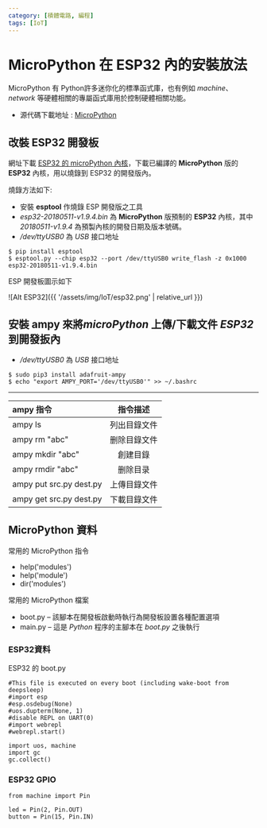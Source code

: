```yaml
---
category: [積體電路, 編程]
tags: [IoT]
---
```


# MicroPython 在 ESP32 內的安裝放法

MicroPython 有 Python許多迷你化的標準函式庫，也有例如 *machine*、*network* 等硬體相關的專屬函式庫用於控制硬體相關功能。

- 源代碼下載地址 : [MicroPython](https://micropython.org/download/)

## 改裝 ESP32 開發板


網址下載 [ESP32 的 microPython 內核](https://micropython.org/download/esp32/)，下載已編譯的 **MicroPython** 版的 **ESP32** 內核，用以燒錄到 ESP32 的開發版內。


燒錄方法如下:


- 安裝 **esptool** 作燒錄 ESP 開發版之工具
- *esp32-20180511-v1.9.4.bin* 為 **MicroPython** 版預制的 **ESP32** 內核，其中 *20180511-v1.9.4* 為預製內核的開發日期及版本號碼。
- */dev/ttyUSB0* 為 *USB* 接口地址

 

```
$ pip install esptool
$ esptool.py --chip esp32 --port /dev/ttyUSB0 write_flash -z 0x1000 esp32-20180511-v1.9.4.bin

```

ESP 開發板圖示如下

![Alt ESP32]({{ '/assets/img/IoT/esp32.png' | relative_url }})


## 安裝 **ampy** 來將*microPython* 上傳/下載文件 *ESP32* 到開發扳內

- */dev/ttyUSB0* 為 *USB* 接口地址

```
$ sudo pip3 install adafruit-ampy
$ echo "export AMPY_PORT='/dev/ttyUSB0'" >> ~/.bashrc

```

---

|            ampy 指令            |       指令描述        |
|:-------------------------------|:--------------------:|
| ampy ls                        | 列出目錄文件 |
| ampy rm "abc" | 删除目錄文件 |
| ampy mkdir "abc" | 創建目錄 |
| ampy rmdir "abc" | 删除目录 |
| ampy put src.py dest.py   | 上傳目錄文件 |
| ampy get src.py dest.py   | 下載目錄文件 |
 

## MicroPython 資料

常用的 MicroPython 指令

- help('modules')
- help('module')
- dir('modules')

常用的 MicroPython 檔案

- boot.py – 該腳本在開發板啟動時執行為開發板設置各種配置選項
- main.py – 這是 *Python* 程序的主腳本在 *boot.py* 之後執行

### ESP32資料 

ESP32 的 boot.py
```
#This file is executed on every boot (including wake-boot from deepsleep)
#import esp
#esp.osdebug(None)
#uos.dupterm(None, 1) 
#disable REPL on UART(0)
#import webrepl
#webrepl.start()

import uos, machine
import gc
gc.collect()
```

### ESP32 **GPIO**

```
from machine import Pin

led = Pin(2, Pin.OUT)
button = Pin(15, Pin.IN)

```


